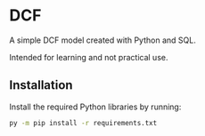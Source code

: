 # DCF
A simple DCF model created with Python and SQL. 

Intended for learning and not practical use.


## Installation
Install the required Python libraries by running:
```bash
py -m pip install -r requirements.txt
